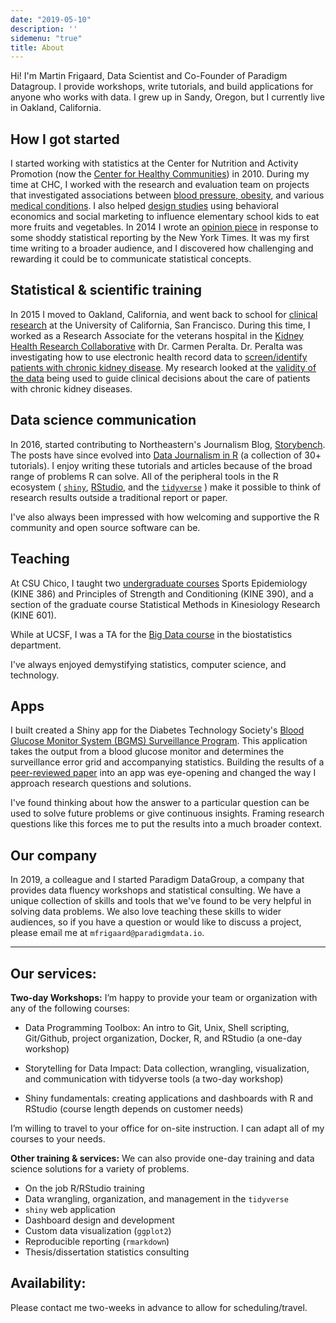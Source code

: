 ```yaml
---
date: "2019-05-10"
description: ''
sidemenu: "true"
title: About
---
```


Hi! I'm Martin Frigaard, Data Scientist and Co-Founder of Paradigm Datagroup. I provide workshops, write tutorials, and build applications for anyone who works with data. I grew up in Sandy, Oregon, but I currently live in Oakland, California.

## How I got started 

I started working with statistics at the Center for Nutrition and Activity Promotion (now the [Center for Healthy Communities](https://www.csuchico.edu/chc/)) in 2010. During my time at CHC, I worked with the research and evaluation team on projects that investigated associations between [blood pressure, obesity](http://dx.doi.org/10.1177/1941406412470719), and various [medical conditions](https://www.ncbi.nlm.nih.gov/pubmed/22147837). I also helped [design studies](https://www.fasebj.org/doi/abs/10.1096/fasebj.28.1_supplement.1019.19) using behavioral economics and social marketing to influence elementary school kids to eat more fruits and vegetables. In 2014 I wrote an [opinion piece](http://bit.ly/cnr-obesity-rates) in response to some shoddy statistical reporting by the New York Times. It was my first time writing to a broader audience, and I discovered how challenging and rewarding it could be to communicate statistical concepts. 

## Statistical & scientific training

In 2015 I moved to Oakland, California, and went back to school for [clinical research](http://ticr.ucsf.edu/courses/masters.html) at the University of California, San Francisco. During this time, I worked as a Research Associate for the veterans hospital in the [Kidney Health Research Collaborative](https://khrc.ucsf.edu/) with Dr. Carmen Peralta. Dr. Peralta was investigating how to use electronic health record data to [screen/identify patients with chronic kidney disease](http://bit.ly/ckd-screen-trial). My research looked at the [validity of the data](doi.org/10.1186/s12882-018-1156-2) being used to guide clinical decisions about the care of patients with chronic kidney diseases. 

## Data science communication 

In 2016, started contributing to Northeastern's Journalism Blog, [Storybench](http://www.storybench.org/). The posts have since evolved into [Data Journalism in R](http://www.storybench.org/category/data-journalism-in-r/) (a collection of 30+ tutorials). I enjoy writing these tutorials and articles because of the broad range of problems R can solve. All of the peripheral tools in the R ecosystem ( [`shiny`](https://www.shinyapps.io/), [RStudio](https://www.rstudio.com/), and the [`tidyverse`](https://www.tidyverse.org/) ) make it possible to think of research results outside a traditional report or paper.

I've also always been impressed with how welcoming and supportive the R community and open source software can be. 

## Teaching

At CSU Chico, I taught two [undergraduate courses](https://catalog.csuchico.edu/viewer/13/KINE/EXERNONEBS.html) Sports Epidemiology (KINE 386) and Principles of Strength and Conditioning (KINE 390), and a section of the graduate course Statistical Methods in Kinesiology Research (KINE 601). 

While at UCSF, I was a TA for the [Big Data course](http://ticr.ucsf.edu/courses/schedule/data_science.html) in the biostatistics department.

I've always enjoyed demystifying statistics, computer science, and technology.

## Apps

I built created a Shiny app for the Diabetes Technology Society's [Blood Glucose Monitor System (BGMS) Surveillance Program](https://www.diabetestechnology.org/surveillance.shtml). This application takes the output from a blood glucose monitor and determines the surveillance error grid and accompanying statistics. Building the results of a [peer-reviewed paper](https://journals.sagepub.com/doi/full/10.1177/1932296814539590) into an app was eye-opening and changed the way I approach research questions and solutions. 

I've found thinking about how the answer to a particular question can be used to solve future problems or give continuous insights. Framing research questions like this forces me to put the results into a much broader context. 

## Our company

In 2019, a colleague and I started Paradigm DataGroup, a company that provides data fluency workshops and statistical consulting. We have a unique collection of skills and tools that we've found to be very helpful in solving data problems. We also love teaching these skills to wider audiences, so if you have a question or would like to discuss a project, please email me at `mfrigaard@paradigmdata.io`.  

***

## Our services:

**Two-day Workshops:**
I’m happy to provide your team or organization with any of the following courses:

- Data Programming Toolbox: An intro to Git, Unix, Shell scripting, Git/Github, project organization, Docker, R, and RStudio (a one-day workshop)

- Storytelling for Data Impact: Data collection, wrangling, visualization, and communication with tidyverse tools (a two-day workshop)

- Shiny fundamentals: creating applications and dashboards with R and RStudio (course length depends on customer needs)

I’m willing to travel to your office for on-site instruction. I can adapt all of my courses to your needs.

**Other training & services:** We can also provide one-day training and data science solutions for a variety of problems.

- On the job R/RStudio training  
- Data wrangling, organization, and management in the `tidyverse` 
- `shiny` web application  
- Dashboard design and development  
- Custom data visualization (`ggplot2`)  
- Reproducible reporting (`rmarkdown`)  
- Thesis/dissertation statistics consulting  

## Availability:

Please contact me two-weeks in advance to allow for scheduling/travel.
